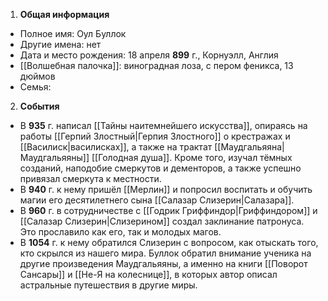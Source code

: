 1. **Общая информация**
 - Полное имя: Оул Буллок
 - Другие имена: нет
 - Дата и место рождения: 18 апреля **899** г., Корнуэлл, Англия
 - [[Волшебная палочка]]: виноградная лоза, с пером феникса, 13 дюймов
 - Семья:

2. **События**
 - В **935** г. написал [[Тайны наитемнейшего искусства]], опираясь на работы [[Герпий Злостный|Герпия Злостного]] о крестражах и [[Василиск|василисках]], а также на трактат [[Маудгальяяна|Маудгальяяны]] [[Голодная душа]]. Кроме того, изучал тёмных созданий, наподобие смеркутов и дементоров, а также успешно привязал смеркута к местности.
 - В **940** г. к нему пришёл [[Мерлин]] и попросил воспитать и обучить магии его десятилетнего сына [[Салазар Слизерин|Салазара]].
 - В **960** г. в сотрудничестве с [[Годрик Гриффиндор|Гриффиндором]] и [[Салазар Слизерин|Слизерином]] создал заклинание патронуса. Это прославило как его, так и молодых магов.
 - В **1054** г. к нему обратился Слизерин с вопросом, как отыскать того, кто скрылся из нашего мира. Буллок обратил внимание ученика на другие произведения Маудгальяяны, а именно на книги [[Поворот Сансары]] и [[Не-Я на колеснице]], в которых автор описал астральные путешествия в другие миры.
